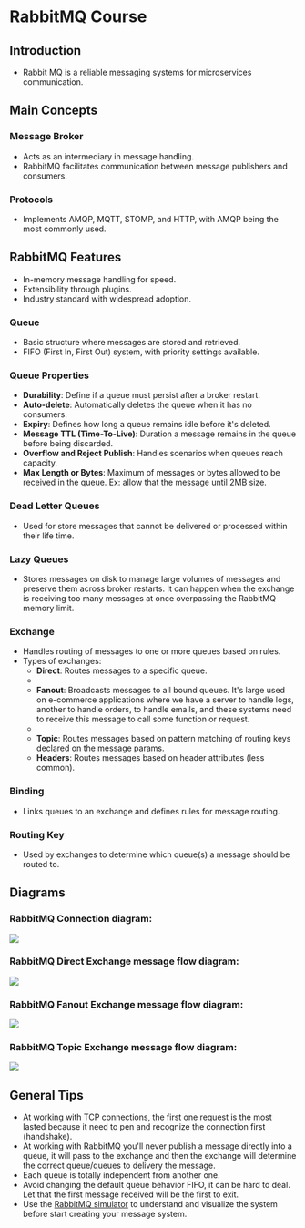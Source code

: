 # RabbitMQ Course

## Introduction

- Rabbit MQ is a reliable messaging systems for microservices communication.

## Main Concepts

### Message Broker

- Acts as an intermediary in message handling.
- RabbitMQ facilitates communication between message publishers and consumers.

### Protocols

- Implements AMQP, MQTT, STOMP, and HTTP, with AMQP being the most commonly used.

## RabbitMQ Features

- In-memory message handling for speed.
- Extensibility through plugins.
- Industry standard with widespread adoption.

### Queue

- Basic structure where messages are stored and retrieved.
- FIFO (First In, First Out) system, with priority settings available.

### Queue Properties

- **Durability**: Define if a queue must persist after a broker restart.
- **Auto-delete**: Automatically deletes the queue when it has no consumers.
- **Expiry**: Defines how long a queue remains idle before it's deleted.
- **Message TTL (Time-To-Live)**: Duration a message remains in the queue before being discarded.
- **Overflow and Reject Publish**: Handles scenarios when queues reach capacity.
- **Max Length or Bytes**: Maximum of messages or bytes allowed to be received in the queue. Ex: allow that the message until 2MB size.

### Dead Letter Queues

- Used for store messages that cannot be delivered or processed within their life time.

### Lazy Queues

- Stores messages on disk to manage large volumes of messages and preserve them across broker restarts. It can happen when the exchange is receiving too many messages at once overpassing the RabbitMQ memory limit.

### Exchange

- Handles routing of messages to one or more queues based on rules.
- Types of exchanges:
  - **Direct**: Routes messages to a specific queue.
  - 
  - **Fanout**: Broadcasts messages to all bound queues. It's large used on e-commerce applications where we have a server to handle logs, another to handle orders, to handle emails, and these systems need to receive this message to call some function or request.
  - 
  - **Topic**: Routes messages based on pattern matching of routing keys declared on the message params.
  - **Headers**: Routes messages based on header attributes (less common).

### Binding

- Links queues to an exchange and defines rules for message routing.

### Routing Key

- Used by exchanges to determine which queue(s) a message should be routed to.


## Diagrams

### RabbitMQ Connection diagram:

<img src="https://i.ibb.co/tb8HQ9R/Screenshot-2024-06-04-at-08-13-28.png"/>

### RabbitMQ Direct Exchange message flow diagram:

<img src="https://i.ibb.co/5hP029f/Screenshot-2024-06-04-at-08-20-43.png"/>

### RabbitMQ Fanout Exchange message flow diagram:

<img src="https://i.ibb.co/s5NQ5W8/Screenshot-2024-06-04-at-08-23-13.png"/>

### RabbitMQ Topic Exchange message flow diagram:

<img src="https://i.ibb.co/s2jwczc/Screenshot-2024-06-04-at-08-28-41.png"/>

## General Tips

- At working with TCP connections, the first one request is the most lasted because it need to pen and recognize the connection first (handshake).
- At working with RabbitMQ you'll never publish a message directly into a queue, it will pass to the exchange and then the exchange will determine the correct queue/queues to delivery the message.
- Each queue is totally independent from another one.
- Avoid changing the default queue behavior FIFO, it can be hard to deal. Let that the first message received will be the first to exit.
- Use the [RabbitMQ simulator]('https://tryrabbitmq.com/') to understand and visualize the system before start creating your message system.

